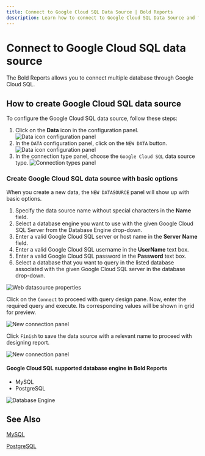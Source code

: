 ```yaml
---
title: Connect to Google Cloud SQL Data Source | Bold Reports
description: Learn how to connect to Google Cloud SQL Data Source and feed data to your RDL reports using Bold Reports Designer.
---
```


# Connect to Google Cloud SQL data source

The Bold Reports allows you to connect multiple database through Google Cloud SQL.

## How to create Google Cloud SQL data source

To configure the Google Cloud SQL data source, follow these steps:

1. Click on the **Data** icon in the configuration panel.
   ![Data icon configuration panel](/static/assets/on-premise/images/report-designer/manage-data/data-connectors/data-configuration-panel.png)
2. In the `DATA` configuration panel, click on the `NEW DATA` button.
   ![Data icon configuration panel](/static/assets/on-premise/images/report-designer/manage-data/data-connectors/new-data-button.png)
3. In the connection type panel, choose the `Google Cloud SQL` data source type.
   ![Connection types panel](/static/assets/on-premise/images/report-designer/manage-data/google-cloud-sql-data-source/connection-types.png)

### Create Google Cloud SQL data source with basic options

When you create a new data, the `NEW DATASOURCE` panel will show up with basic options.

1. Specify the data source name without special characters in the **Name** field.
2. Select a database engine you want to use with the given Google Cloud SQL Server from the Database Engine drop-down.
3. Enter a valid Google Cloud SQL server or host name in the **Server Name** field.
4. Enter a valid Google Cloud SQL username in the **UserName** text box.
5. Enter a valid Google Cloud SQL password in the **Password** text box.
6. Select a database that you want to query in the listed database associated with the given Google Cloud SQL server in the database drop-down.

![Web datasource properties](/static/assets/on-premise/images/report-designer/manage-data/google-cloud-sql-data-source/basic-options.png)

Click on the `Connect` to proceed with query design pane. Now, enter the required query and execute. Its corresponding values will be shown in grid for preview.

![New connection panel](/static/assets/on-premise/images/report-designer/manage-data/google-cloud-sql-data-source/execute-schema.png)

Click `Finish` to save the data source with a relevant name to proceed with designing report.

![New connection panel](/static/assets/on-premise/images/report-designer/manage-data/google-cloud-sql-data-source/data-list.png)

#### Google Cloud SQL supported database engine in Bold Reports

* MySQL
* PostgreSQL

![Database Engine](/static/assets/on-premise/images/report-designer/manage-data/google-cloud-sql-data-source/database-engine.png)

## See Also

[MySQL](./../../data-connectors/mysql-data-source/)

[PostgreSQL](./../../data-connectors/postgresql-data-source/)